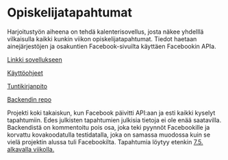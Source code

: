 # Opiskelijatapahtumat
Harjoitustyön aiheena on tehdä kalenterisovellus, josta näkee yhdelllä vilkaisulla kaikki kunkin viikon opiskelijatapahtumat. Tiedot haetaan ainejärjestöjen ja osakuntien Facebook-sivuilta käyttäen Facebookin APIa.

[Linkki sovellukseen](http://opiskelijatapahtumat.herokuapp.com)

[Käyttöohjeet](https://github.com/hanninev/opiskelijatapahtumat/blob/master/Kayttoohjeet.md)

[Tuntikirjanpito](https://github.com/hanninev/opiskelijatapahtumat/blob/master/Tuntikirjanpito.md)

[Backendin repo](https://github.com/hanninev/opiskelijatapahtumat-backend)


Projekti koki takaiskun, kun Facebook päivitti API:aan ja esti kaikki kyselyt tapahtumiin. Edes julkisten tapahtumien julkisia tietoja ei ole enää saatavilla. Backendistä on kommentoitu pois osa, joka teki pyynnöt Facebookille ja korvattu kovakoodatulla testidatalla, joka on samassa muodossa kuin se vielä projektin alussa tuli Facebookilta. Tapahtumia löytyy etenkin [7.5. alkavalla viikolla.](http://opiskelijatapahtumat.herokuapp.com/week/2018-05-07?comb=or)
